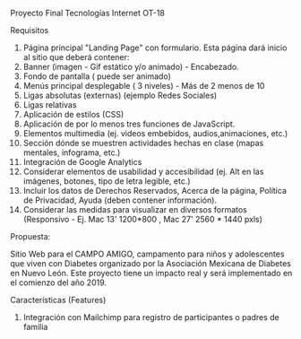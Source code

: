 Proyecto Final Tecnologías Internet OT-18

Requisitos
1. Página principal "Landing Page" con formulario. Esta página dará inicio al sitio que deberá contener:
2. Banner (imagen - Gif estático y/o animado) - Encabezado.
3. Fondo de pantalla ( puede ser animado)
4. Menús principal desplegable  ( 3 niveles) - Más de 2 menos de 10
5. Ligas absolutas (externas) (ejemplo Redes Sociales)
6. Ligas relativas 
7. Aplicación de estilos (CSS)
8. Aplicación de por lo menos tres funciones de JavaScript.
9. Elementos multimedia (ej. videos embebidos, audios,animaciones, etc.)
10. Sección dónde se muestren actividades hechas en clase (mapas mentales, infograma, etc.)
11. Integración de Google Analytics
12. Considerar elementos de usabilidad y accesibilidad (ej. Alt en las imágenes, botones, tipo de letra legible, etc.)
13. Incluir los datos de Derechos Reservados, Acerca de la página, Política de Privacidad, Ayuda (deben contener información).
14. Considerar las medidas para visualizar en diversos formatos (Responsivo - Ej. Mac 13' 1200*800 , Mac 27' 2560 * 1440 pxls)

Propuesta:

Sitio Web para el CAMPO AMIGO, campamento para niños y adolescentes que viven con Diabetes organizado por la Asociación Mexicana de Diabetes en Nuevo León.
Este proyecto tiene un impacto real y será implementado en el comienzo del año 2019.

Características (Features)
1. Integración con Mailchimp para registro de participantes o padres de familia
